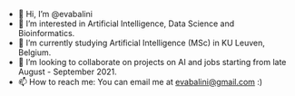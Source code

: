 - 👋 Hi, I’m @evabalini
- 👀 I’m interested in Artificial Intelligence, Data Science and Bioinformatics. 
- 🌱 I’m currently studying Artificial Intelligence (MSc) in KU Leuven, Belgium.
- 💞️ I’m looking to collaborate on projects on AI and jobs starting from late August - September 2021.
- 📫 How to reach me: You can email me at evabalini@gmail.com :) 

<!---
evabalini/evabalini is a ✨ special ✨ repository because its `README.md` (this file) appears on your GitHub profile.
You can click the Preview link to take a look at your changes.
--->
